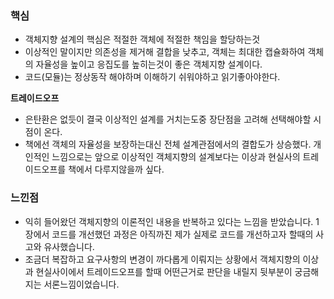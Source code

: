 ### 핵심
- 객체지향 설계의 핵심은 적절한 객체에 적절한 책임을 할당하는것    
- 이상적인 말이지만 의존성을 제거해 결합을 낮추고, 객체는 최대한 캡슐화하여 객체의 자율성을 높이고 응집도를 높히는것이 좋은 객체지향 설계이다. 
- 코드(모듈)는 정상동작 해야하며 이해하기 쉬워야하고 읽기좋아야한다. 

**트레이드오프**
- 은탄환은 없듯이 결국 이상적인 설계를 거치는도중 장단점을 고려해 선택해야할 시점이 온다.
- 책에선 객체의 자율성을 보장하는대신 전체 설계관점에서의 결합도가 상승했다. 개인적인 느낌으로는 앞으로 이상적인 객체지향의 설계보다는 이상과 현실사의 트레이드오프를 책에서 다루지않을까 싶다.


### 느낀점
- 익히 들어왔던 객체지향의 이론적인 내용을 반복하고 있다는 느낌을 받았습니다. 1장에서 코드를 개선했던 과정은 아직까진 제가 실제로 코드를 개선하고자 할때의 사고와 유사했습니다. 
- 조금더 복잡하고 요구사항의 변경이 까다롭게 이뤄지는 상황에서 객체지향의 이상과 현실사이에서 트레이드오프를 할때 어떤근거로 판단을 내릴지 뒷부분이 궁금해지는 서론느낌이었습니다.
